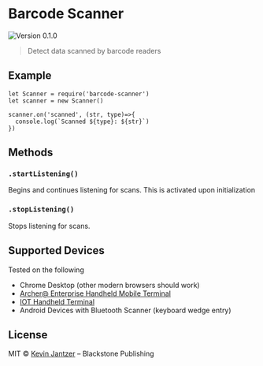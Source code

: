 # Barcode Scanner

![Version 0.1.0](https://img.shields.io/badge/Version-0.1.0-blue.svg)

> Detect data scanned by barcode readers

## Example

```
let Scanner = require('barcode-scanner')
let scanner = new Scanner()

scanner.on('scanned', (str, type)=>{
  console.log(`Scanned ${type}: ${str}`)
})
```

## Methods

### `.startListening()`

Begins and continues listening for scans. This is activated upon initialization

### `.stopListening()`

Stops listening for scans.

## Supported Devices

Tested on the following

- Chrome Desktop (other modern browsers should work)
- [Archer@ Enterprise Handheld Mobile Terminal](https://www.amazon.com/dp/B078NRJGNW)
- [IOT Handheld Terminal](https://www.amazon.com/dp/B0774XWRGV)
- Android Devices with Bluetooth Scanner (keyboard wedge entry)

## License

MIT © [Kevin Jantzer](https://twitter.com/kjantzer) – Blackstone Publishing
